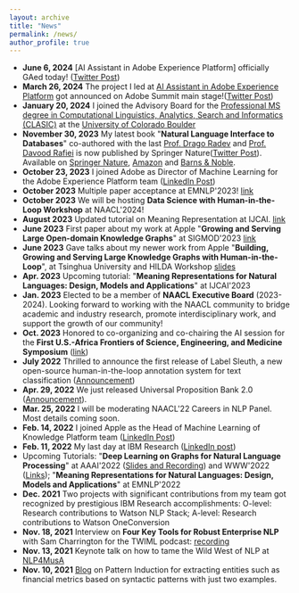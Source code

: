 ```yaml
---
layout: archive
title: "News"
permalink: /news/
author_profile: true
---
```

- __June 6, 2024__ [AI Assistant in Adobe Experience Platform] officially GAed today! ([Twitter Post](https://twitter.com/yunyao_li/status/1798784936784351713))
- __March 26, 2024__ The project I led at [AI Assistant in Adobe Experience Platform](https://business.adobe.com/products/sensei/ai-assistant.html) got announced on Adobe Summit main stage!([Twitter Post](https://twitter.com/yunyao_li/status/1772686639719915890)) 
- __January 20, 2024__ I joined the Advisory Board for the [Professional MS degree in Computational Linguistics, Analytics, Search and Informatics (CLASIC)](https://catalog.colorado.edu/graduate/colleges-schools/interdisciplinary-programs/computational-linguistics-master-science-ms/) at the [University of Colorado Boulder](https://www.colorado.edu)
- __November 30, 2023__ My latest book "**Natural Language Interface to Databases**" co-authored with the last [Prof. Drago Radev](https://en.wikipedia.org/wiki/Dragomir_R._Radev) and [Prof. Davood Rafiei](http://webdocs.cs.ualberta.ca/~drafiei/) is now published by Springer Nature([Twitter Post](https://twitter.com/yunyao_li/status/1730244405657825575)). Available on [Springer Nature](https://link.springer.com/book/10.1007/978-3-031-45043-3), [Amazon](https://www.amazon.com/Language-Interfaces-Databases-Synthesis-Management/dp/3031450426/ref=sr_1_1?crid=3VFCFURX5B2S6&keywords=Natural+Language+Interfaces+to+Databases&qid=1701441183&sprefix=natural+language+interfaces+to+databases%2Caps%2C162&sr=8-1) and [Barns & Noble](https://www.barnesandnoble.com/w/book/1144006793?ean=9783031450433). 
- __October 23, 2023__ I joined Adobe as Director of Machine Learning for the Adobe Experience Platform team ([LinkedIn Post](https://www.linkedin.com/feed/update/urn:li:activity:7124817433143496704/))
- __October 2023__ Multiple paper acceptance at EMNLP'2023! [link](https://www.linkedin.com/posts/yunyao-li_yunyao-li-on-x-activity-7116536287704084480-PdPz)
- __October 2023__ We will be hosting **Data Science with Human-in-the-Loop Workshop** at NAACL'2024!
- __August 2023__ Updated tutorial on Meaning Representation at IJCAI. [link](https://universalpropositions.github.io/up_event#ijcai-2023)
- __June 2023__  First paper about my work at Apple "**Growing and Serving Large Open-domain Knowledge Graphs**" at SIGMOD'2023 [link](https://dl.acm.org/doi/10.1145/3555041.3589672)
- __June 2023__  Gave talks about my newer work from Apple "**Building, Growing and Serving Large Knowledge Graphs with Human-in-the-Loop**", at Tsinghua University and HILDA Workshop [slides](https://www.slideshare.net/YunyaoLi/building-growing-and-serving-large-knowledge-graphs-with-humanintheloop)
- __Apr. 2023__ Upcoming tutorial: "**Meaning Representations for Natural Languages: Design, Models and Applications**" at IJCAI'2023
- __Jan. 2023__ Elected to be a member of **NAACL Executive Board** (2023-2024). Looking forward to working with the NAACL community to bridge academic and industry research, promote interdisciplinary work, and support the growth of our community!
- __Oct. 2023__ Honored to co-organizing and co-chairing the AI session for the **First U.S.-Africa Frontiers of Science, Engineering, and Medicine Symposium** ([link](https://www.nationalacademies.org/event/10-12-2022/first-us-africa-frontiers-of-science-engineering-and-medicine-symposium))
- __July 2022__ Thrilled to announce the first release of Label Sleuth, a new open-source human-in-the-loop annotation system for text classification ([Announcement](https://www.linkedin.com/posts/yunyao-li_active-learning-driven-labeling-assistance-activity-6953005239859908608-ATQD?utm_source=share&utm_medium=member_desktop))
- __Apr. 29, 2022__ We just released Universal Proposition Bank 2.0 ([Announcement](https://twitter.com/yunyao_li/status/1520774613013204992)). 
- __Mar. 25, 2022__ I will be moderating NAACL'22 Careers in NLP Panel. Most details coming soon. 
- __Feb. 14, 2022__ I joined Apple as the Head of Machine Learning of Knowledge Platform team ([LinkedIn Post](https://www.linkedin.com/feed/update/urn:li:activity:6900565556697686016/)) 
- __Feb. 11, 2022__ My last day at IBM Research ([LinkedIn post](https://www.linkedin.com/feed/update/urn:li:activity:6898035670967840768/)) 
- Upcoming Tutorials: "**Deep Learning on Graphs for Natural Language Processing**" at AAAI'2022 ([Slides and Recording](https://twitter.com/yunyao_li/status/1498167145045258242)) and WWW'2022 ([Links](https://twitter.com/yunyao_li/status/1520190736792096768)); "**Meaning Representations for Natural Languages: Design, Models and Applications**" at EMNLP'2022
- __Dec. 2021__ Two projects with significant contributions from my team got recognized by prestigious IBM Research accomplishments: O-level: Research contributions to Watson NLP Stack; A-level: Research contributions to Watson OneConversion 
- __Nov. 18, 2021__ Interview on **Four Key Tools for Robust Enterprise NLP** with Sam Charrington for the TWIML podcast: [recording](https://twimlai.com/go/537)
- __Nov. 13, 2021__ Keynote talk on how to tame the Wild West of NLP at [NLP4MusA](https://sites.google.com/view/nlp4musa)
- __Nov. 10, 2021__ [Blog](https://medium.com/ibm-data-ai/part-i-pattern-induction-what-is-a-pattern-b661ad46b8c0) on Pattern Induction for extracting entities such as financial metrics based on syntactic patterns with just two examples. 
